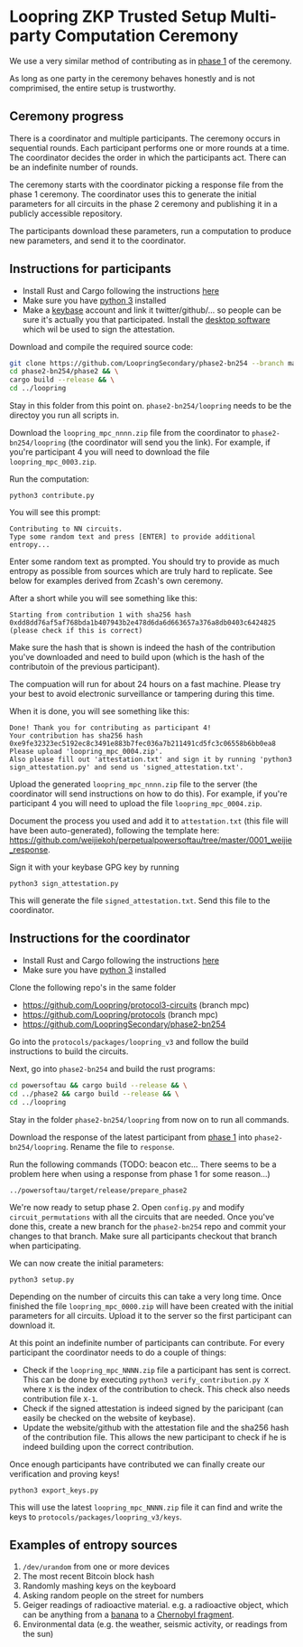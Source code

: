 # Loopring ZKP Trusted Setup Multi-party Computation Ceremony

We use a very similar method of contributing as in [phase 1](https://github.com/weijiekoh/perpetualpowersoftau/) of the ceremony.

As long as one party in the ceremony behaves honestly and is not comprimised, the entire setup is trustworthy.

## Ceremony progress

There is a coordinator and multiple participants. The ceremony occurs in sequential rounds. Each participant performs one or more rounds at a time. The coordinator decides the order in which the participants act. There can be an indefinite number of rounds.

The ceremony starts with the coordinator picking a response file from the phase 1 ceremony. The coordinator uses this to generate the initial parameters for all circuits in the phase 2 ceremony and publishing it in a publicly accessible repository.

The participants download these parameters, run a computation to produce new parameters, and send it to the coordinator.

## Instructions for participants

- Install Rust and Cargo following the instructions [here](https://www.rust-lang.org/tools/install)
- Make sure you have [python 3](https://www.python.org/downloads/) installed
- Make a [keybase](https://keybase.io/) account and link it twitter/github/... so people can be sure it's actually you that participated. Install the [desktop software](https://keybase.io/download) which wil be used to sign the attestation.

Download and compile the required source code:

```bash
git clone https://github.com/LoopringSecondary/phase2-bn254 --branch master && \
cd phase2-bn254/phase2 && \
cargo build --release && \
cd ../loopring
```

Stay in this folder from this point on. `phase2-bn254/loopring` needs to be the directoy you run all scripts in.

Download the `loopring_mpc_nnnn.zip` file from the coordinator to `phase2-bn254/loopring` (the coordinator will send you the link). For example, if you're participant 4 you will need to download the file `loopring_mpc_0003.zip`.

Run the computation:

```
python3 contribute.py
```

You will see this prompt:

```
Contributing to NN circuits.
Type some random text and press [ENTER] to provide additional entropy...
```

Enter some random text as prompted. You should try to provide as much entropy as possible from sources which are truly hard to replicate. See below for examples derived from Zcash's own ceremony.

After a short while you will see something like this:

```
Starting from contribution 1 with sha256 hash 0xdd8dd76af5af768bda1b407943b2e478d6da6d663657a376a8db0403c6424825 (please check if this is correct)
```

Make sure the hash that is shown is indeed the hash of the contribution you've downloaded and need to build upon (which is the hash of the contributoin of the previous participant).

The compuation will run for about 24 hours on a fast machine. Please try your best to avoid electronic surveillance or tampering during this time.

When it is done, you will see something like this:

```
Done! Thank you for contributing as participant 4!
Your contribution has sha256 hash 0xe9fe32323ec5192ec8c3491e883b7fec036a7b211491cd5fc3c06558b6bb0ea8
Please upload 'loopring_mpc_0004.zip'.
Also please fill out 'attestation.txt' and sign it by running 'python3 sign_attestation.py' and send us 'signed_attestation.txt'.
```

Upload the generated `loopring_mpc_nnnn.zip` file to the server (the coordinator will send instructions on how to do this). For example, if you're participant 4 you will need to upload the file `loopring_mpc_0004.zip`.

Document the process you used and add it to `attestation.txt` (this file will have been auto-generated), following the template here: https://github.com/weijiekoh/perpetualpowersoftau/tree/master/0001_weijie_response.

Sign it with your keybase GPG key by running

```
python3 sign_attestation.py
```

This will generate the file `signed_attestation.txt`. Send this file to the coordinator.

## Instructions for the coordinator

- Install Rust and Cargo following the instructions [here](https://www.rust-lang.org/tools/install)
- Make sure you have [python 3](https://www.python.org/downloads/) installed

Clone the following repo's in the same folder
- https://github.com/Loopring/protocol3-circuits (branch mpc)
- https://github.com/Loopring/protocols (branch mpc)
- https://github.com/LoopringSecondary/phase2-bn254

Go into the `protocols/packages/loopring_v3` and follow the build instructions to build the circuits.

Next, go into `phase2-bn254` and build the rust programs:

```bash
cd powersoftau && cargo build --release && \
cd ../phase2 && cargo build --release && \
cd ../loopring
```

Stay in the folder `phase2-bn254/loopring` from now on to run all commands.

Download the response of the latest participant from [phase 1](https://github.com/weijiekoh/perpetualpowersoftau/) into `phase2-bn254/loopring`. Rename the file to `response`.

Run the following commands (TODO: beacon etc... There seems to be a problem here when using a response from phase 1 for some reason...)

```
../powersoftau/target/release/prepare_phase2
```

We're now ready to setup phase 2. Open `config.py` and modify `circuit_permutations` with all the circuits that are needed. Once you've done this, create a new branch for the `phase2-bn254` repo and commit your changes to that branch. Make sure all participants checkout that branch when participating.

We can now create the initial parameters:

```
python3 setup.py
```

Depending on the number of circuits this can take a very long time. Once finished the file `loopring_mpc_0000.zip` will have been created with the initial parameters for all circuits. Upload it to the server so the first participant can download it.

At this point an indefinite number of participants can contribute. For every participant the coordinator needs to do a couple of things:
- Check if the `loopring_mpc_NNNN.zip` file a participant has sent is correct. This can be done by executing `python3 verify_contribution.py X` where `X` is the index of the contribution to check. This check also needs contribution file `X-1`.
- Check if the signed attestation is indeed signed by the paricipant (can easily be checked on the website of keybase).
- Update the website/github with the attestation file and the sha256 hash of the contribution file. This allows the new participant to check if he is indeed building upon the correct contribution.

Once enough participants have contributed we can finally create our verification and proving keys!

```
python3 export_keys.py
```

This will use the latest `loopring_mpc_NNNN.zip` file it can find and write the keys to `protocols/packages/loopring_v3/keys`.

## Examples of entropy sources

1. `/dev/urandom` from one or more devices
3. The most recent Bitcoin block hash
2. Randomly mashing keys on the keyboard
5. Asking random people on the street for numbers
6. Geiger readings of radioactive material. e.g. a radioactive object, which can be anything from a [banana](https://en.wikipedia.org/wiki/Banana_equivalent_dose) to a [Chernobyl fragment](https://www.vice.com/en_us/article/gy8yn7/power-tau-zcash-radioactive-toxic-waste).
7. Environmental data (e.g. the weather, seismic activity, or readings from the sun)